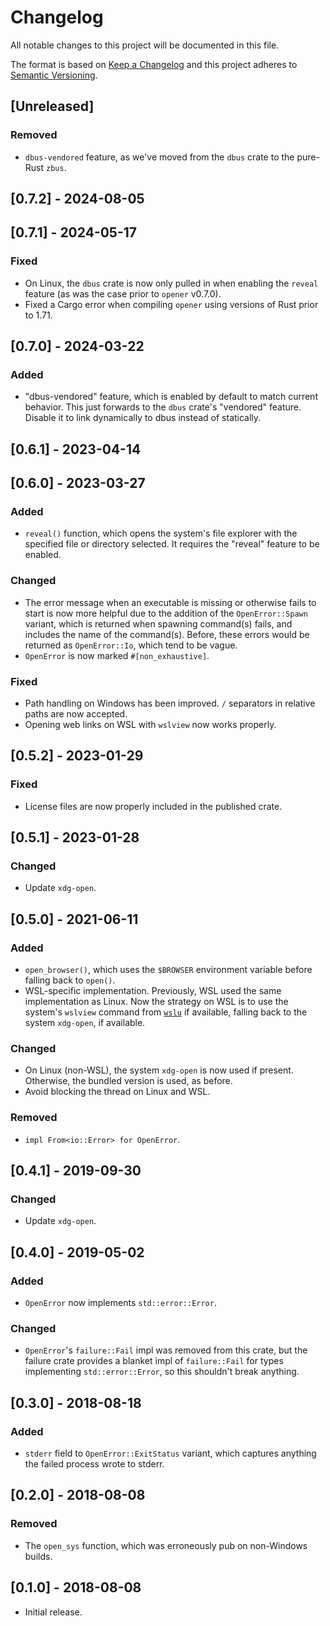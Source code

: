 # Changelog

All notable changes to this project will be documented in this file.

The format is based on [Keep a Changelog](http://keepachangelog.com/en/1.0.0/) and this project adheres to [Semantic Versioning](http://semver.org/spec/v2.0.0.html).

## [Unreleased]

### Removed

- `dbus-vendored` feature, as we've moved from the `dbus` crate to the pure-Rust `zbus`.

## [0.7.2] - 2024-08-05

## [0.7.1] - 2024-05-17

### Fixed

- On Linux, the `dbus` crate is now only pulled in when enabling the `reveal` feature (as was the case prior to `opener` v0.7.0).
- Fixed a Cargo error when compiling `opener` using versions of Rust prior to 1.71.

## [0.7.0] - 2024-03-22

### Added

- "dbus-vendored" feature, which is enabled by default to match current behavior. This just forwards to the `dbus` crate's "vendored" feature. Disable it to link dynamically to dbus instead of statically.

## [0.6.1] - 2023-04-14

## [0.6.0] - 2023-03-27

### Added

- `reveal()` function, which opens the system's file explorer with the specified file or directory selected. It requires the "reveal" feature to be enabled.

### Changed

- The error message when an executable is missing or otherwise fails to start is now more helpful due to the addition of the `OpenError::Spawn` variant, which is returned when spawning command(s) fails, and includes the name of the command(s). Before, these errors would be returned as `OpenError::Io`, which tend to be vague.
- `OpenError` is now marked `#[non_exhaustive]`.

### Fixed

- Path handling on Windows has been improved. `/` separators in relative paths are now accepted.
- Opening web links on WSL with `wslview` now works properly.

## [0.5.2] - 2023-01-29

### Fixed

- License files are now properly included in the published crate.

## [0.5.1] - 2023-01-28

### Changed

- Update `xdg-open`.

## [0.5.0] - 2021-06-11

### Added

- `open_browser()`, which uses the `$BROWSER` environment variable before falling back to `open()`.
- WSL-specific implementation. Previously, WSL used the same implementation as Linux. Now the strategy on WSL is to use the system's `wslview` command from [`wslu`](https://github.com/wslutilities/wslu) if available, falling back to the system `xdg-open`, if available.

### Changed

- On Linux (non-WSL), the system `xdg-open` is now used if present. Otherwise, the bundled version is used, as before.
- Avoid blocking the thread on Linux and WSL.

### Removed

- `impl From<io::Error> for OpenError`.

## [0.4.1] - 2019-09-30

### Changed

- Update `xdg-open`.

## [0.4.0] - 2019-05-02

### Added

- `OpenError` now implements `std::error::Error`.

### Changed

- `OpenError`'s `failure::Fail` impl was removed from this crate, but the failure crate provides a blanket impl of `failure::Fail` for types implementing `std::error::Error`, so this shouldn't break anything.

## [0.3.0] - 2018-08-18

### Added

- `stderr` field to `OpenError::ExitStatus` variant, which captures anything the failed process wrote to stderr.

## [0.2.0] - 2018-08-08

### Removed

- The `open_sys` function, which was erroneously pub on non-Windows builds.

## [0.1.0] - 2018-08-08

- Initial release.

